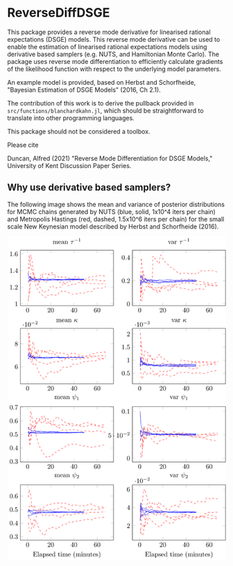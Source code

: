 # ReverseDiffDSGE

This package provides a reverse mode derivative for linearised rational expectations
(DSGE) models.
This reverse mode derivative can be used to enable the estimation of linearised rational
expectations models using derivative based samplers (e.g. NUTS, and Hamiltonian Monte Carlo).
The package uses reverse mode differentiation to efficiently calculate
gradients of the likelihood function with respect to the underlying model
parameters.

An example model is provided, based on Herbst and Schorfheide,
"Bayesian Estimation of DSGE Models" (2016, Ch 2.1).

The contribution of this work is to derive the pullback provided in `src/functions/blanchardkahn.jl`,
which should be straightforward to translate into other programming languages.

This package should not be considered a toolbox.

Please cite

Duncan, Alfred (2021) "Reverse Mode Differentiation for DSGE Models,"
University of Kent Discussion Paper Series.

## Why use derivative based samplers?

The following image shows the mean and variance of posterior distributions
for MCMC chains generated by NUTS (blue, solid, 1x10^4 iters per chain)
and Metropolis Hastings (red, dashed, 1.5x10^6 iters per chain)
for the small scale New Keynesian model described by Herbst and Schorfheide (2016).

![](assets/chains_t.svg)

